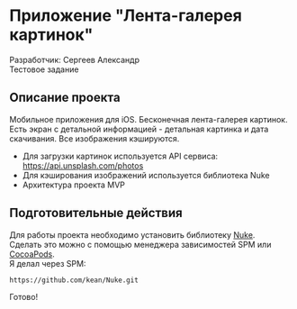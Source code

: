 # Приложение "Лента-галерея картинок"
Разработчик: Сергеев Александр   
Тестовое задание

## Описание проекта
Мобильное приложения для iOS. Бесконечная лента-галерея картинок.
Есть экран с детальной информацией - детальная картинка и дата скачивания.
Все изображения кэшируются.

- Для загрузки картинок используется API сервиса: https://api.unsplash.com/photos
- Для кэширования изображений используется библиотека Nuke
- Архитектура проекта MVP

## Подготовительные действия
Для работы проекта необходимо установить библиотеку [Nuke](https://github.com/kean/Nuke).    
Сделать это можно с помощью менеджера зависимостей SPM или [CocoaPods](https://cocoapods.org).  
Я делал через SPM:  
```
https://github.com/kean/Nuke.git
```

Готово!
